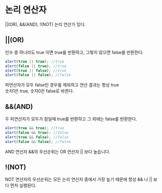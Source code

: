# 논리 연산자

 \|\|\(OR\), &&\(AND\), !\(NOT\) 논리 연산가 있다.

## \|\|\(OR\)

인수 중 하나라도 true 이면 true를 반환하고, 그렇지 않으면 false를 반환한다.

```javascript
alert(true || true); //true
alert(false || true); //true
alert(true || false); //true
alert(false || false); //false
```

피연산자가 모두 false인 경우를 제외하고 연산 결과는 항상 true  
숫자1은 true, 숫자0은 false로 바뀐다.

## &&\(AND\)

두 피연산자가 모두가 참일때 true를 반환하고 그 외에는 false를 반환한다.

```javascript
alert(true && true); //true
alert(false && true); //false
alert(true && false); //false
alert(false && false); //false
```

AND 연산자 &&의 우선순위는 OR 연산자 \|\| 보다 높습니다.

## !\(NOT\)

NOT 연산자의 우선순위는 모든 논리 연산자 중에서 가장 높기 때문에 항상 && 나 \|\| 보다 먼저 실행된다.

